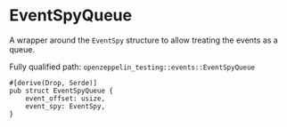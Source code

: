 # EventSpyQueue

A wrapper around the `EventSpy` structure to allow treating the events as a queue.

Fully qualified path: `openzeppelin_testing::events::EventSpyQueue`

<pre><code class="language-rust">#[derive(Drop, Serde)]
pub struct EventSpyQueue {
    event_offset: usize,
    event_spy: EventSpy,
}</code></pre>

